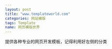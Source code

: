 ```yaml
---
layout: post
title: "www.templateworld.com"
categories: 网站模版
tags: Template
name: 网页模版世界
---
```

提供各种专业的网页开发模板，记得利用好左侧的<!--break-->分类

